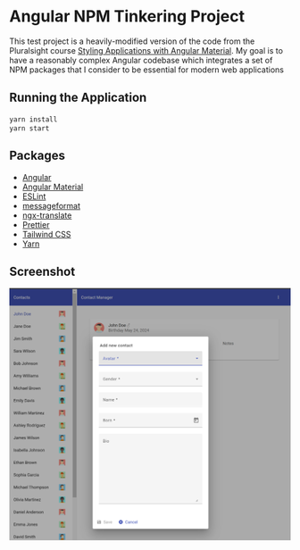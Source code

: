 # Angular NPM Tinkering Project

This test project is a heavily-modified version of the code from the Pluralsight course [Styling Applications with Angular Material](https://www.pluralsight.com/courses/angular-material). My goal is to have a reasonably complex Angular codebase which integrates a set of NPM packages that I consider to be essential for modern web applications

## Running the Application

```shell
yarn install
yarn start
```

## Packages

- [Angular](https://angular.dev/)
- [Angular Material](https://material.angular.io/)
- [ESLint](https://eslint.org/)
- [messageformat](https://messageformat.github.io/messageformat/)
- [ngx-translate](https://github.com/ngx-translate/core)
- [Prettier](https://prettier.io/)
- [Tailwind CSS](https://tailwindcss.com/)
- [Yarn](https://yarnpkg.com/)

## Screenshot

![Angular NPM Tinkering Project Preview](screenshots/preview.png)
